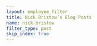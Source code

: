```yaml
---
layout: employee_filter
title: Nick Bristow’s Blog Posts
name: nick-bristow
filter_type: post
skip_index: true
---
```

